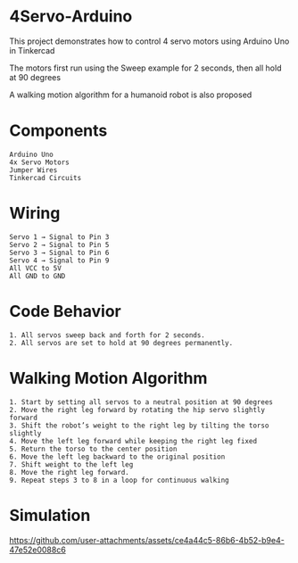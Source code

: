 # 4Servo-Arduino
This project demonstrates how to control 4 servo motors using Arduino Uno in Tinkercad

The motors first run using the Sweep example for 2 seconds, then all hold at 90 degrees

A walking motion algorithm for a humanoid robot is also proposed

# Components
    Arduino Uno
    4x Servo Motors
    Jumper Wires
    Tinkercad Circuits

# Wiring
    Servo 1 → Signal to Pin 3
    Servo 2 → Signal to Pin 5
    Servo 3 → Signal to Pin 6
    Servo 4 → Signal to Pin 9
    All VCC to 5V
    All GND to GND

# Code Behavior
    1. All servos sweep back and forth for 2 seconds.
    2. All servos are set to hold at 90 degrees permanently.

# Walking Motion Algorithm
    1. Start by setting all servos to a neutral position at 90 degrees
    2. Move the right leg forward by rotating the hip servo slightly forward
    3. Shift the robot’s weight to the right leg by tilting the torso slightly
    4. Move the left leg forward while keeping the right leg fixed
    5. Return the torso to the center position
    6. Move the left leg backward to the original position
    7. Shift weight to the left leg
    8. Move the right leg forward.
    9. Repeat steps 3 to 8 in a loop for continuous walking

# Simulation

https://github.com/user-attachments/assets/ce4a44c5-86b6-4b52-b9e4-47e52e0088c6

